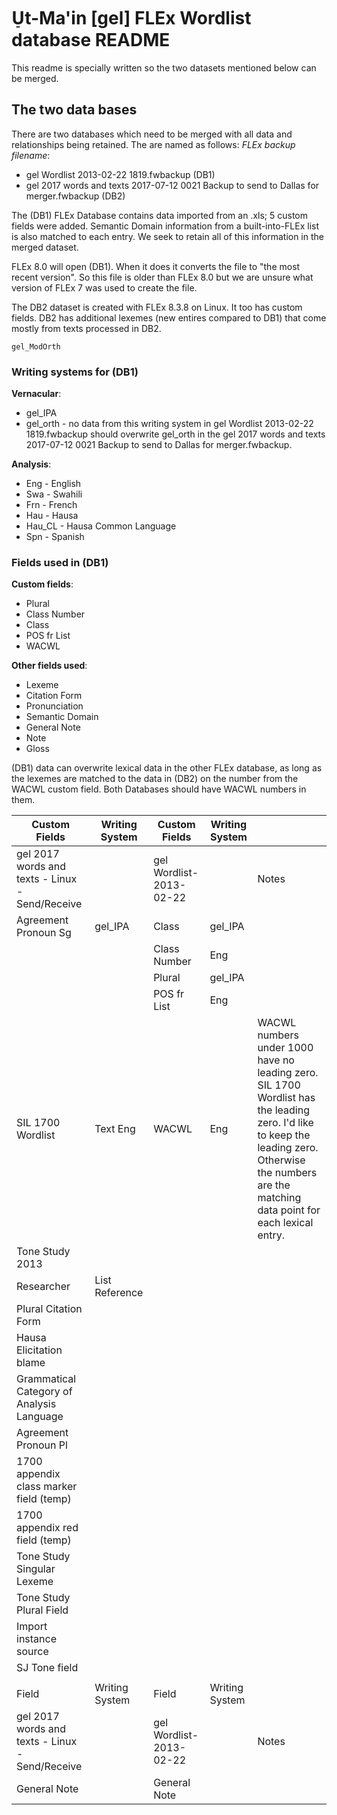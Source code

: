 # U̠t-Ma'in [gel] FLEx Wordlist database README

This readme is specially written so the two datasets mentioned below can be merged.

## The two data bases
There are two databases which need to be merged with all data and relationships being retained. The are named as follows:
*FLEx backup filename*:

*  gel Wordlist 2013-02-22 1819.fwbackup (DB1)
*  gel 2017 words and texts 2017-07-12 0021 Backup to send to Dallas for merger.fwbackup (DB2)

The (DB1) FLEx Database contains data imported from an .xls; 5 custom fields were added. Semantic Domain information from a built-into-FLEx list is also matched to each entry. We seek to retain all of this information in the merged dataset.

FLEx 8.0 will open (DB1). When it does it converts the file to "the most recent version". So this file is older than FLEx 8.0 but we are unsure what version of FLEx 7 was used to create the file.

The DB2 dataset is created with FLEx 8.3.8 on Linux. It too has custom fields. DB2 has additional lexemes (new entires compared to DB1) that come mostly from texts processed in DB2.

`gel_ModOrth`



### Writing systems for (DB1)
**Vernacular**:
* gel_IPA
* gel_orth - no data from this writing system in gel Wordlist 2013-02-22 1819.fwbackup  should overwrite gel_orth in the gel 2017 words and texts 2017-07-12 0021 Backup to send to Dallas for merger.fwbackup.

**Analysis**:
* Eng - English
* Swa - Swahili
* Frn - French
* Hau - Hausa
* Hau_CL - Hausa Common Language
* Spn - Spanish

### Fields used in (DB1)
**Custom fields**:
* Plural
* Class Number
* Class
* POS fr List
* WACWL

**Other fields used**:
* Lexeme
* Citation Form
* Pronunciation
* Semantic Domain
* General Note
* Note
* Gloss

(DB1) data can overwrite lexical data in the other FLEx database, as long as the lexemes are matched to the data in (DB2) on the number from the WACWL custom field. Both Databases should have WACWL numbers in them.

| Custom Fields                                                	| Writing System 	| Custom Fields           	| Writing System 	|                                                                                                                                                                                                     	|
|-------------------------------------------------	|----------------	|-------------------------	|----------------	|-----------------------------------------------------------------------------------------------------------------------------------------------------------------------------------------------------	|
| gel 2017 words and texts - Linux - Send/Receive 	|                	| gel Wordlist-2013-02-22 	|                	| Notes                                                                                                                                                                                               	|
| Agreement Pronoun Sg                            	| gel_IPA        	| Class                   	| gel_IPA        	|                                                                                                                                                                                                     	|
|                                                 	|                	| Class Number            	| Eng            	|                                                                                                                                                                                                     	|
|                                                 	|                	| Plural                  	| gel_IPA        	|                                                                                                                                                                                                     	|
|                                                 	|                	| POS fr List             	| Eng            	|                                                                                                                                                                                                     	|
| SIL 1700 Wordlist                               	| Text Eng       	| WACWL                   	| Eng            	| WACWL numbers under 1000 have no leading zero. SIL 1700 Wordlist has the leading zero. I'd like to keep the leading zero. Otherwise the numbers are the matching data point for each lexical entry. 	|
| Tone Study 2013                                 	|                	|                         	|                	|                                                                                                                                                                                                     	|
| Researcher                                      	| List Reference 	|                         	|                	|                                                                                                                                                                                                     	|
| Plural Citation Form                            	|                	|                         	|                	|                                                                                                                                                                                                     	|
| Hausa Elicitation blame                         	|                	|                         	|                	|                                                                                                                                                                                                     	|
| Grammatical Category of Analysis Language       	|                	|                         	|                	|                                                                                                                                                                                                     	|
| Agreement Pronoun Pl                            	|                	|                         	|                	|                                                                                                                                                                                                     	|
| 1700 appendix class marker field (temp)         	|                	|                         	|                	|                                                                                                                                                                                                     	|
| 1700 appendix red field (temp)                  	|                	|                         	|                	|                                                                                                                                                                                                     	|
| Tone Study Singular Lexeme                      	|                	|                         	|                	|                                                                                                                                                                                                     	|
| Tone Study Plural Field                         	|                	|                         	|                	|                                                                                                                                                                                                     	|
| Import instance source                          	|                	|                         	|                	|                                                                                                                                                                                                     	|
| SJ Tone field                                   	|                	|                         	|                	|                                                                                                                                                                                                     	|
|                                                 	|                	|                         	|                	|                                                                                                                                                                                                     	|
| Field                                           	| Writing System 	| Field                   	| Writing System 	|                                                                                                                                                                                                     	|
| gel 2017 words and texts - Linux - Send/Receive 	|                	| gel Wordlist-2013-02-22 	|                	| Notes                                                                                                                                                                                               	|
| General Note                                    	|                	| General Note            	|                	|                                                                                                                                                                                                     	|
